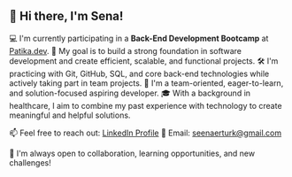 ## 👋 Hi there, I'm Sena!

💻 I'm currently participating in a **Back-End Development Bootcamp** at [Patika.dev](https://www.patika.dev/).
🎯 My goal is to build a strong foundation in software development and create efficient, scalable, and functional projects.
🛠️ I'm practicing with Git, GitHub, SQL, and core back-end technologies while actively taking part in team projects.
👥 I'm a team-oriented, eager-to-learn, and solution-focused aspiring developer.
🎓 With a background in healthcare, I aim to combine my past experience with technology to create meaningful and helpful solutions.

📫 Feel free to reach out:
[LinkedIn Profile](https://www.linkedin.com/in/sena-nur-erturk/)
📧 Email: seenaerturk@gmail.com

🌱 I'm always open to collaboration, learning opportunities, and new challenges!
